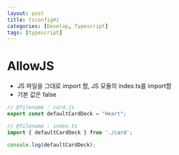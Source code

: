 ```yaml
---
layout: post
title: tsconfig#1
categories: [Develop, Typescript]
tags: [typescript]
---
```


# AllowJS
- JS 파일을 그대로 import 함, JS 모듈의 index.ts를 import함
- 기본 값은 false

```javascript
// @filename : card.js
export const defaultCardDeck = "Heart";

// @filename : index.ts
import { defaultCardDeck } from './card';

console.log(defaultCardDeck);
```